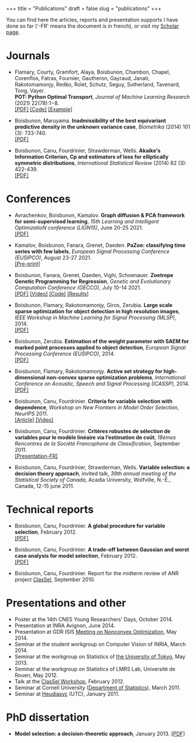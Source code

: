 +++ 
title = "Publications"
draft = false
slug = "publications"
+++ 

You can find here the articles, reports and presentation supports I have done so far ('-FR' means the document is in french), or visit my [Scholar page](https://scholar.google.com/citations?user=mwuzuB8AAAAJ&hl=fr&oi=ao).


# Journals

* Flamary, Courty, Gramfort, Alaya, Boisbunon, Chambon, Chapel, Corenflos, Fatras, Fournier, Gautheron, Gayraud, Janati, Rakotomamonjy, Redko, Rolet, Schutz, Seguy, Sutherland, Tavenard, Tong, Vayer. <br />
**POT: Python Optimal Transport**, *Journal of Machine Learning Research* (2021) 22(78):1−8.\
[[PDF]](https://jmlr.csail.mit.edu/papers/v22/20-451.html)
[[Code]](https://pythonot.github.io/)
[[Example]](https://towardsdatascience.com/hands-on-guide-to-python-optimal-transport-toolbox-part-1-922a2e82e621)

* Boisbunon, Maruyama. **Inadmissibility of the best equivariant predictive density in the unknown variance case**,
*Biometrika* (2014) 101 (3): 733-740.\
[[PDF]](http://arxiv.org/pdf/1308.2765.pdf)

* Boisbunon, Canu, Fourdrinier, Strawderman, Wells. 
**Akaike's Information Criterion, Cp and estimators of loss for elliptically symmetric distributions**,
*International Statistical Review* (2014) 82 (3): 422-439.\
[[PDF]](http://arxiv.org/pdf/1308.2766.pdf)


# Conferences

* Avrachenkov, Boisbunon, Kamalov. 
**Graph diffusion & PCA framework for semi-supervised learning**,
*15th Learning and Intelligent OptimizatioN conference (LION15)*, June 20-25 2021. \
[[PDF]](documents/GDPCA_LION2021.pdf)

* Kamalov, Boisbunon, Fanara, Grenet, Daeden. 
**PaZoe: classifying time series with few labels**,
*European Signal Processing Conference (EUSIPCO)*, August 23-27 2021. \
[[Pre-print]](documents/PaZoe_EUSIPCO2021_preprint.pdf)

* Boisbunon, Fanara, Grenet, Daeden, Vighi, Schoenauer. 
**Zoetrope Genetic Programming for Regression**,
*Genetic and Evolutionary Computation Conference (GECCO)*, July 10-14  2021. \
[[PDF]](https://dl.acm.org/doi/pdf/10.1145/3449639.3459349)
[[Video]](https://www.youtube.com/watch?v=L7XbUn8SRUY)
[[Code]](https://gitlab.devenv.mydatamodels.com/publications/bench-zgp-symbolic-regression)
[[Results]](https://towardsdatascience.com/what-if-we-didnt-have-to-compromise-between-interpretability-and-performance-da00d4e30a44)

* Boisbunon, Flamary, Rakotomamonjy, Giros, Zerubia. 
**Large scale sparse optimization for object detection in high resolution images**,
*IEEE Workshop in Machine Learning for Signal Processing (MLSP)*, 2014. \
[[PDF]](http://remi.flamary.com/biblio/boisbunon2014largescale.pdf)
 
* Boisbunon, Zerubia. 
**Estimation of the weight parameter with SAEM for marked point processes applied to object detection**, 
 *European Signal Processing Conference (EUSIPCO)*, 2014.  \
[[PDF]](http://hal.inria.fr/docs/01/06/62/32/PDF/Template.pdf)
 
* Boisbunon, Flamary, Rakotomamonjy. 
**Active set strategy for high-dimensional non-convex sparse optimization problems**, 
*International Conference on Acoustic, Speech and Signal Processing (ICASSP)*, 2014. \
[[PDF]](http://remi.flamary.com/biblio/boisbunon2014active.pdf)
 
* Boisbunon, Canu, Fourdrinier. 
**Criteria for variable selection with dependence**,
*Workshop on New Frontiers in Model Order Selection, NeurIPS* 2011. \
[[Article]](http://hal.archives-ouvertes.fr/hal-00626307/en/)
[[Video]](http://videolectures.net/aurelie_boisbunon/)

* Boisbunon, Canu, Fourdrinier. 
**Critères robustes de sélection de variables pour le modèle linéaire via l’estimation de coût**,
*18èmes Rencontres de la Société Francophone de Classification*, September 2011.\
[[Presentation-FR]](https://www.researchgate.net/profile/Dominique-Fourdrinier/publication/267978682_Criteres_robustes_de_selection_de_variables_pour_le_modele_lineaire_via_l%27estimation_de_cout/links/554347c70cf23ff7168387e6/Criteres-robustes-de-selection-de-variables-pour-le-modele-lineaire-via-lestimation-de-cout.pdf)

* Boisbunon, Canu, Fourdrinier, Strawderman, Wells. 
**Variable selection: a decision theory approach**, invited talk, *39th annual meeting of the Statistical Society of Canada*, 
Acadia University, Wolfville, N.-É., Canada, 12-15 june 2011. 

# Technical reports
* Boisbunon, Canu, Fourdrinier. 
**A global procedure for variable selection**,
February 2012.\
[[PDF]](https://d1wqtxts1xzle7.cloudfront.net/30818087/BCF_icml2012_report.pdf?1362361979=&response-content-disposition=inline%3B+filename%3DA_global_procedure_for_variable_selectio.pdf&Expires=1629985334&Signature=F--i~R2~oPZ-ji~JI5XWEb3~B17t~oPHWNP3u~SVzzYuzOhtIzb-PRB4upUUbU10gYXmGOiAp0R~PZAb7pmCryPhJP5725hT39t0uu~uf8XN~hsOCduvAUE1ZMhg6xrjm9nDHDgbgrlmJNVzlF7MalAw1-O1dtiwBSKmkHGBWxzIDiRGiwfTrcDgs9VRpfDUBNSqigUupkdLixsjfZfeapG9kgTIAndH0l-B6GEw0bIUqHsUzYeqplPyC7orspYwFInWEMM0eI40r1Tgege1N36o9cGyxLg1DL8htUo3XKpEQinMZB4ghFpquvMoo5lZBXRboqgVJj00mzzNOLIXWA__&Key-Pair-Id=APKAJLOHF5GGSLRBV4ZA)

* Boisbunon, Canu, Fourdrinier. 
**A trade-off between Gaussian and worst case analysis for model selection**,
February 2012.\
[[PDF]](https://d1wqtxts1xzle7.cloudfront.net/30818078/BCF_colt2012_report.pdf?1362361977=&response-content-disposition=inline%3B+filename%3DA_trade_off_between_Gaussian_and_worst_c.pdf&Expires=1629985293&Signature=T3EpjbEjOgRMe-71i2oXPdPOFbV1QFLJsk8VyVxE0zf7jFD5RsDTUhZ6e~Eap8g7Fvw0QfrUmSW1-~DKPN~SS-pXt5kXaPSQPb68yHKr0Ms04QfSrBpwNbcVUuPJzpn4-zO7ajsSC5rR5o14Q8EBgCK3Y9XlH382lSyn4RORGqTc4D4FEX~rWbp7yK0ALSnpBsGc9yJdE~Sx1TD4PwfD6ZDFAECAm6nJ72hW-6MGaht3WmsqE0nFomuMt12IkunG410uGvMHfN2UnxoCA4L2IL3fG-mKq~yKzeX7DolvX82L3Q7AdGn-AqIrK2P-ONDjmlk2HQOKseEnImKNs6ZpaQ__&Key-Pair-Id=APKAJLOHF5GGSLRBV4ZA)

* Boisbunon, Canu, Fourdrinier. 
Report for the midterm review of ANR project [ClasSel](http://www.hds.utc.fr/classel/doku.php),
September 2010.

# Presentations and other

* Poster at the 14th CNES Young Researchers' Days, October 2014.
* Presentation at INRA Avignon, June 2014.
* Presentation at GDR ISIS [Meeting on Nonconvex Optimization](http://www.gdr-isis.fr/index.php?page=reunion&idreunion=246), May 2014.
* Seminar at the student workgroup on Computer Vision of INRIA, March 2014.
* Seminar at the workgroup on Statistics of [the University of Tokyo](https://www.u-tokyo.ac.jp/en/), May 2013.
* Seminar at the workgroup on Statistics of LMRS Lab, Université de Rouen, May 2012.
* Talk at the [ClasSel Workshop](https://sites.google.com/site/workshopclassel/), February 2012.
* Seminar at Cornell University ([Department of Statistics](http://www.stat.cornell.edu/)), 
March 2011. 
* Seminar at [Heudiasyc](http://www.hds.utc.fr/) (UTC), January 2011.

# PhD dissertation

* **Model selection: a decision-theoretic approach**,
January 2013.
[[PDF]](https://tel.archives-ouvertes.fr/tel-00793898/document)
